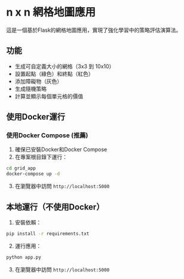# n x n 網格地圖應用

這是一個基於Flask的網格地圖應用，實現了強化學習中的策略評估演算法。

## 功能

- 生成可自定義大小的網格（3x3 到 10x10）
- 設置起點（綠色）和終點（紅色）
- 添加障礙物（灰色）
- 生成隨機策略
- 計算並顯示每個單元格的價值

## 使用Docker運行

### 使用Docker Compose (推薦)

1. 確保已安裝Docker和Docker Compose
2. 在專案根目錄下運行：

```bash
cd grid_app
docker-compose up -d
```

3. 在瀏覽器中訪問 `http://localhost:5000`


## 本地運行（不使用Docker）

1. 安裝依賴：

```bash
pip install -r requirements.txt
```

2. 運行應用：

```bash
python app.py
```

3. 在瀏覽器中訪問 `http://localhost:5000`

